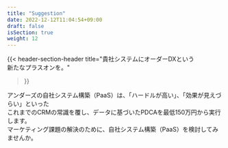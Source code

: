 ```yaml
---
title: "Suggestion"
date: 2022-12-12T11:04:54+09:00
draft: false
isSection: true
weight: 12
---
```


<div class="bg-white lg:w-11/12 px-2 py-10 md:px-10 lg:py-24 3xl:px-[239px] 3xl:py-[134px] rounded-[74px] mx-auto border-[#1A81B6] border-4">

{{< header-section-header 
    title="貴社システムにオーダーDXという<br class='hidden md:block'><span class='text-[#1A81B6]'>新たなプラスオン</span>を。"
>}}

アンダーズの自社システム構築（PaaS）は、「ハードルが高い」、「効果が見えづらい」といった  
これまでのCRMの常識を覆し、データに基づいたPDCAを最低150万円から実行します。  
マーケティング課題の解決のために、自社システム構築（PaaS）を検討してみませんか。

</div>
